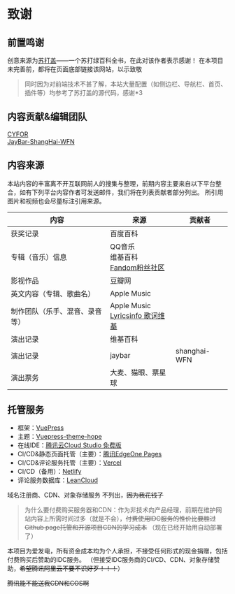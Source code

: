 # 致谢
## 前置鸣谢
创意来源为[苏打盖](https://sodaguide.cn/ "苏打盖")——一个苏打绿百科全书，在此对该作者表示感谢！
在本项目未完善前，都将在页面底部链接该网站，以示致敬
>同时因为对前端技术不甚了解，本站大量配置（如侧边栏、导航栏、首页、插件等）均参考了苏打盖的源代码，感谢*3

## 内容贡献&编辑团队
[CYFOR](http://www.cyfor.cn "CYFOR")  
[JayBar-ShangHai-WFN](https://www.jaychou.wiki/ "shanghai-WFN")

## 内容来源

本站内容的丰富离不开互联网前人的搜集与整理，前期内容主要来自以下平台整合，如有下列平台内容作者可发送邮件，我们将在列表贡献者部分列出。
所引用图片和视频也会尽量标注引用来源。

| 内容  | 来源  | 贡献者  |
| ------------ | ------------ | ------------ |
| 获奖记录  | 百度百科  |   |
| 专辑（音乐）信息  | QQ音乐 <br/> 维基百科 <br/> [Fandom粉丝社区](https://www.fandom.com/)  |   |
| 影视作品  | 豆瓣网  |   |
| 英文内容（专辑、歌曲名）  | Apple Music  |   |
| 制作团队（乐手、混音、录音等）  | Apple Music <br/> [Lyricsinfo 歌词维基](https://www.musico.wiki/)  |   |
| 演出记录  | 维基百科  |   |
| 演出记录  | jaybar  | shanghai-WFN  |
| 演出票务  | 大麦、猫眼、票星球  |   |

## 托管服务
- 框架：[VuePress](https://v2.vuepress.vuejs.org/zh/ "VuePress")
- 主题：[Vuepress-theme-hope](https://theme-hope.vuejs.press/ "Vuepress-theme-hope")
- 在线IDE：[腾讯云Cloud Studio 免费版](https://https://cloud.tencent.com/product/cloudstudio "腾讯云Cloud Studio")
- CI/CD&静态页面托管（主要）：[腾讯EdgeOne Pages](https://edgeone.ai/zh/products/pages "腾讯EdgeOne Pages")
- CI/CD&评论服务托管（主要）：[Vercel](https://vercel.com/ "Vercel")
- CI/CD（备用）：[Netlify](https://www.netlify.com/ "Netlify")
- 评论服务数据库：[LeanCloud](https://leancloud.cn/ "LeanCloud")

域名注册商、CDN、对象存储服务 不列出，~~因为我花钱了~~
> 为什么要付费购买服务器和CDN：作为非技术向产品经理，前期在维护网站内容上所需时间过多（就是不会），~~付费使用IDC服务的性价比要胜过Github page托管和开源项目CDN的学习成本~~ （现在已经开始用自动部署了）

本项目为爱发电，所有资金成本均为个人承担，不接受任何形式的现金捐赠，包括付费购买后赞助的IDC服务。
（但接受IDC服务商的CI/CD、CDN、对象存储赞助，~~希望腾讯阿里云不要不识好歹！！！~~）



~~腾讯能不能送我CDN和COS啊~~